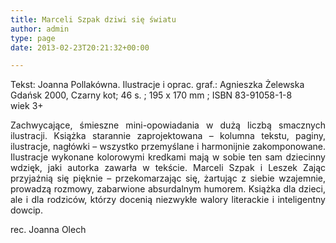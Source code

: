 ```yaml
---
title: Marceli Szpak dziwi się światu
author: admin
type: page
date: 2013-02-23T20:21:32+00:00

---
```

<p style="text-align: justify;">
  Tekst: Joanna Pollakówna. Ilustracje i oprac. graf.: Agnieszka Żelewska<br /> Gdańsk 2000, Czarny kot; 46 s. ; 195 x 170 mm ; ISBN 83-91058-1-8<br /> wiek 3+
</p>

<p style="text-align: justify;">
  Zachwycające, śmieszne mini-opowiadania w dużą liczbą smacznych ilustracji. Książka starannie zaprojektowana &#8211; kolumna tekstu, paginy, ilustracje, nagłówki &#8211; wszystko przemyślane i harmonijnie zakomponowane. Ilustracje wykonane kolorowymi kredkami mają w sobie ten sam dziecinny wdzięk, jaki autorka zawarła w tekście. Marceli Szpak i Leszek Zając przyjaźnią się pięknie &#8211; przekomarzając się, żartując z siebie wzajemnie, prowadzą rozmowy, zabarwione absurdalnym humorem. Książka dla dzieci, ale i dla rodziców, którzy docenią niezwykłe walory literackie i inteligentny dowcip.
</p>

<p style="text-align: justify;">
  rec. Joanna Olech
</p>